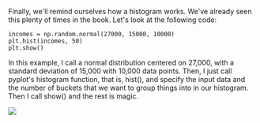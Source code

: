 
Finally, we'll remind ourselves how a histogram works. We've already seen this plenty of times in the book. Let's look at the following code:

```
incomes = np.random.normal(27000, 15000, 10000) 
plt.hist(incomes, 50) 
plt.show() 
```

In this example, I call a normal distribution centered on 27,000, with a standard deviation of 15,000 with 10,000 data points. Then, I just call pyplot's histogram function, that is, hist(), and specify the input data and the number of buckets that we want to group things into in our histogram. Then I call show() and the rest is magic.

![](https://github.com/fenago/katacoda-scenarios/raw/master/datascience-machine-learning/datascience-machine-learning-chapter-03-01/steps/2/14.png)
